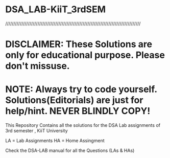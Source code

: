 # DSA_LAB-KiiT_3rdSEM
////////////////////////////////////////////////////////////////////////////////////

# DISCLAIMER: These Solutions are only for educational purpose. Please don't missuse. 
# NOTE: Always try to code yourself. Solutions(Editorials) are just for help/hint. NEVER BLINDLY COPY!

This Repository Contains all the solutions for the DSA Lab assignments of 3rd semester , KiiT University

LA = Lab Assignments
HA = Home Assingment 

Check the DSA-LAB manual for all the Questions (LAs & HAs)
